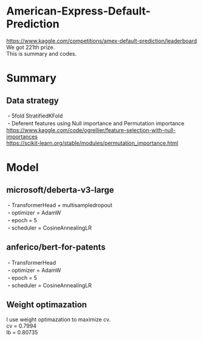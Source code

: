 # American-Express-Default-Prediction

https://www.kaggle.com/competitions/amex-default-prediction/leaderboard
We got 221th prize.  
This is summary and codes.

# Summary

## Data strategy
・5fold StratifiedKFold  
・Deferent features using Null importance and Permutation importance  
https://www.kaggle.com/code/ogrellier/feature-selection-with-null-importances  
https://scikit-learn.org/stable/modules/permutation_importance.html  

# Model
## microsoft/deberta-v3-large
・TransformerHead + multisampledropout  
・optimizer = AdamW  
・epoch = 5  
・scheduler = CosineAnnealingLR  

## anferico/bert-for-patents
・TransformerHead  
・optimizer = AdamW   
・epoch = 5    
・scheduler = CosineAnnealingLR  

## Weight optimazation 
I use weight optimazation to maximize cv.  
 cv = 0.7994    
 lb = 0.80735

